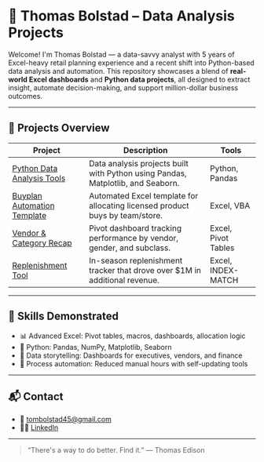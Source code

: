 # 🧠 Thomas Bolstad – Data Analysis Projects

Welcome! I'm Thomas Bolstad — a data-savvy analyst with 5 years of Excel-heavy retail planning experience and a recent shift into Python-based data analysis and automation. This repository showcases a blend of **real-world Excel dashboards** and **Python data projects**, all designed to extract insight, automate decision-making, and support million-dollar business outcomes.

---

## 📂 Projects Overview

| Project | Description | Tools |
|--------|-------------|-------|
| [Python Data Analysis Tools](./Python%20Data%20Analysis%20Tools) | Data analysis projects built with Python using Pandas, Matplotlib, and Seaborn. | Python, Pandas |
| [Buyplan Automation Template](./Excel%20Data%20Analysis%20Tools/Buyplan%20Automation%20Template) | Automated Excel template for allocating licensed product buys by team/store. | Excel, VBA |
| [Vendor & Category Recap](./Excel%20Data%20Analysis%20Tools/Vendor%20and%20Category%20Recap) | Pivot dashboard tracking performance by vendor, gender, and subclass. | Excel, Pivot Tables |
| [Replenishment Tool](./Excel%20Data%20Analysis%20Tools/Replenishment%20&%20Chase%20Tool) | In-season replenishment tracker that drove over $1M in additional revenue. | Excel, INDEX-MATCH |

---

## 🔧 Skills Demonstrated

- 📊 Advanced Excel: Pivot tables, macros, dashboards, allocation logic
- 🐍 Python: Pandas, NumPy, Matplotlib, Seaborn
- 🧠 Data storytelling: Dashboards for executives, vendors, and finance
- 🔄 Process automation: Reduced manual hours with self-updating tools

---

## 📬 Contact

- 📧 tombolstad45@gmail.com  
- 🧑‍💻 [LinkedIn](https://www.linkedin.com/in/thomas-bolstad-647049139/)

---
> “There's a way to do better. Find it.” — Thomas Edison
